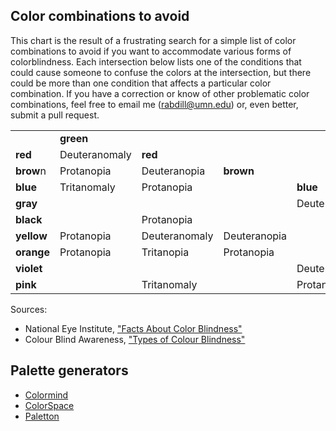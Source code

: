 ## Color combinations to avoid

This chart is the result of a frustrating search for a simple list of color combinations to avoid if you want to accommodate various forms of colorblindness. Each intersection below lists one of the conditions that could cause someone to confuse the colors at the intersection, but there could be more than one condition that affects a particular color combination. If you have a correction or know of other problematic color combinations, feel free to email me (rabdill@umn.edu) or, even better, submit a pull request.

| | | | | | | | | | |
|--|--|--|--|--|--|--|--|--|--|
| | **green** | | | | | | | | |
| **red** | Deuteranomaly | **red** | | | | | | | | 
| **brow**n | Protanopia | Deuteranopia | **brown** | | | | | | | 
| **blue** | Tritanomaly | Protanopia | | **blue** | | | | | |
| **gray** | | | | Deuteranomaly | **gray** |
| **black** | | Protanopia | | | | **black** |
| **yellow** | Protanopia | Deuteranomaly | Deuteranopia | | Tritanopia | | **yellow** |
| **orange** | Protanopia | Tritanopia | Protanopia | | | | | **orange** |
| **violet** | | | | Deuteranomaly | | Tritanopia | Tritanopia | | **violet** |
| **pink** | | Tritanomaly | | Protanopia | Deuteranomaly | | Tritanomaly | | |

Sources:
* National Eye Institute, ["Facts About Color Blindness"](https://nei.nih.gov/health/color_blindness/facts_about)
* Colour Blind Awareness, ["Types of Colour Blindness"](http://www.colourblindawareness.org/colour-blindness/types-of-colour-blindness/)

## Palette generators

* [Colormind](http://colormind.io/)
* [ColorSpace](https://mycolor.space/)
* [Paletton](http://paletton.com)
